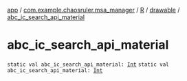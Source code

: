 [app](../../../index.md) / [com.example.chaosruler.msa_manager](../../index.md) / [R](../index.md) / [drawable](index.md) / [abc_ic_search_api_material](.)

# abc_ic_search_api_material

`static val abc_ic_search_api_material: `[`Int`](https://kotlinlang.org/api/latest/jvm/stdlib/kotlin/-int/index.html)
`static val abc_ic_search_api_material: `[`Int`](https://kotlinlang.org/api/latest/jvm/stdlib/kotlin/-int/index.html)